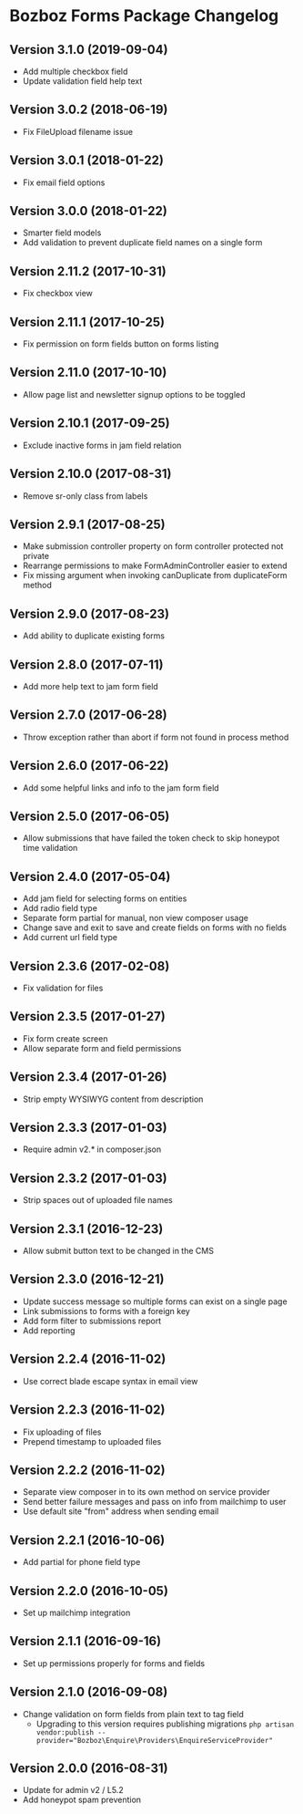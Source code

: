 # Bozboz Forms Package Changelog

## Version 3.1.0 (2019-09-04)
- Add multiple checkbox field
- Update validation field help text

## Version 3.0.2 (2018-06-19)
- Fix FileUpload filename issue

## Version 3.0.1 (2018-01-22)
- Fix email field options

## Version 3.0.0 (2018-01-22)
- Smarter field models
- Add validation to prevent duplicate field names on a single form

## Version 2.11.2 (2017-10-31)
- Fix checkbox view

## Version 2.11.1 (2017-10-25)
- Fix permission on form fields button on forms listing

## Version 2.11.0 (2017-10-10)
- Allow page list and newsletter signup options to be toggled

## Version 2.10.1 (2017-09-25)
- Exclude inactive forms in jam field relation

## Version 2.10.0 (2017-08-31)
- Remove sr-only class from labels

## Version 2.9.1 (2017-08-25)
- Make submission controller property on form controller protected not private
- Rearrange permissions to make FormAdminController easier to extend
- Fix missing argument when invoking canDuplicate from duplicateForm method

## Version 2.9.0 (2017-08-23)
- Add ability to duplicate existing forms

## Version 2.8.0 (2017-07-11)
- Add more help text to jam form field

## Version 2.7.0 (2017-06-28)
- Throw exception rather than abort if form not found in process method


## Version 2.6.0 (2017-06-22)
- Add some helpful links and info to the jam form field

## Version 2.5.0 (2017-06-05)
- Allow submissions that have failed the token check to skip honeypot time validation

## Version 2.4.0 (2017-05-04)
- Add jam field for selecting forms on entities
- Add radio field type
- Separate form partial for manual, non view composer usage
- Change save and exit to save and create fields on forms with no fields
- Add current url field type

## Version 2.3.6 (2017-02-08)
- Fix validation for files

## Version 2.3.5 (2017-01-27)
- Fix form create screen
- Allow separate form and field permissions

## Version 2.3.4 (2017-01-26)
- Strip empty WYSIWYG content from description

## Version 2.3.3 (2017-01-03)
- Require admin v2.* in composer.json

## Version 2.3.2 (2017-01-03)
- Strip spaces out of uploaded file names

## Version 2.3.1 (2016-12-23)
- Allow submit button text to be changed in the CMS

## Version 2.3.0 (2016-12-21)
- Update success message so multiple forms can exist on a single page
- Link submissions to forms with a foreign key
- Add form filter to submissions report
- Add reporting

## Version 2.2.4 (2016-11-02)
- Use correct blade escape syntax in email view

## Version 2.2.3 (2016-11-02)
- Fix uploading of files
- Prepend timestamp to uploaded files

## Version 2.2.2 (2016-11-02)

- Separate view composer in to its own method on service provider
- Send better failure messages and pass on info from mailchimp to user
- Use default site "from" address when sending email

## Version 2.2.1 (2016-10-06)

- Add partial for phone field type

## Version 2.2.0 (2016-10-05)

- Set up mailchimp integration

## Version 2.1.1 (2016-09-16)

- Set up permissions properly for forms and fields

## Version 2.1.0 (2016-09-08)

- Change validation on form fields from plain text to tag field
    - Upgrading to this version requires publishing migrations
        ```php artisan vendor:publish --provider="Bozboz\Enquire\Providers\EnquireServiceProvider"```


## Version 2.0.0 (2016-08-31)

- Update for admin v2 / L5.2
- Add honeypot spam prevention
